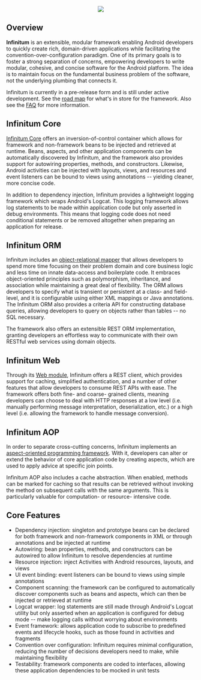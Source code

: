<p align="center">
  <img id="Infinitum Framework" src="http://infinitumframework.com/images/infinitum.jpg" />
</p>

Overview
--------

**Infinitum** is an extensible, modular framework enabling Android developers to quickly create rich, domain-driven applications while facilitating the convention-over-configuration paradigm. One of its primary goals is to foster a strong separation of concerns, empowering developers to write modular, cohesive, and concise software for the Android platform. The idea is to maintain focus on the fundamental business problem of the software, not the underlying plumbing that connects it.

Infinitum is currently in a pre-release form and is still under active development. See the [road map](https://github.com/InfinitumFramework/Infinitum-Core/wiki/Road-Map) for what's in store for the framework. Also see the [FAQ](https://github.com/InfinitumFramework/Infinitum-Core/wiki/Frequently-Asked-Questions) for more information.

Infinitum Core
--------------

[Infinitum Core](https://github.com/InfinitumFramework/Infinitum-Core#core-features) offers an inversion-of-control container which allows for framework and non-framework beans to be injected and retrieved at runtime. Beans, aspects, and other application components can be automatically discovered by Infinitum, and the framework also provides support for autowiring properties, methods, and constructors. Likewise, Android activities can be injected with layouts, views, and resources and event listeners can be bound to views using annotations -- yielding cleaner, more concise code.

In addition to dependency injection, Infinitum provides a lightweight logging framework which wraps Android's Logcat. This logging framework allows log statements to be made within application code but only asserted in debug environments. This means that logging code does not need conditional statements or be removed altogether when preparing an application for release.

Infinitum ORM
-------------

Infinitum includes an [object-relational mapper](https://github.com/InfinitumFramework/Infinitum-ORM) that allows developers to spend more time focusing on their problem domain and core business logic and less time on innate data-access and boilerplate code. It embraces object-oriented principles such as polymorphism, inheritance, and association while maintaining a great deal of flexibility. The ORM allows developers to specify what is transient or persistent at a class- and field-level, and it is configurable using either XML mappings or Java annotations. The Infinitum ORM also provides a criteria API for constructing database queries, allowing developers to query on objects rather than tables -- no SQL necessary.

The framework also offers an extensible REST ORM implementation, granting developers an effortless way to communicate with their own RESTful web services using domain objects.

Infinitum Web
-------------

Through its [Web module](https://github.com/InfinitumFramework/Infinitum-Web), Infinitum offers a REST client, which provides support for caching, simplified authentication, and a number of other features that allow developers to consume REST APIs with ease. The framework offers both fine- and coarse- grained clients, meaning developers can choose to deal with HTTP responses at a low level (i.e. manually performing message interpretation, deserialization, etc.) or a high level (i.e. allowing the framework to handle message conversion).

Infinitum AOP
-------------

In order to separate cross-cutting concerns, Infinitum implements an [aspect-oriented programming framework](https://github.com/InfinitumFramework/Infinitum-AOP). With it, developers can alter or extend the behavior of core application code by creating aspects, which are used to apply advice at specific join points.

Infinitum AOP also includes a cache abstraction. When enabled, methods can be marked for caching so that results can be retrieved without invoking the method on subsequent calls with the same arguments. This is particularly valuable for computation- or resource- intensive code.

Core Features
-------------

* Dependency injection: singleton and prototype beans can be declared for both framework and non-framework components in XML or through annotations and be injected at runtime
* Autowiring: bean properties, methods, and constructors can be autowired to allow Infinitum to resolve dependencies at runtime
* Resource injection: inject Activities with Android resources, layouts, and views
* UI event binding: event listeners can be bound to views using simple annotations
* Component scanning: the framework can be configured to automatically discover components such as beans and aspects, which can then be injected or retrieved at runtime
* Logcat wrapper: log statements are still made through Android's Logcat utility but only asserted when an application is configured for debug mode -- make logging calls without worrying about environments
* Event framework: allows application code to subscribe to predefined events and lifecycle hooks, such as those found in activities and fragments
* Convention over configuration: Infinitum requires minimal configuration, reducing the number of decisions developers need to make, while maintaining flexibility
* Testability: framework components are coded to interfaces, allowing these application dependencies to be mocked in unit tests

